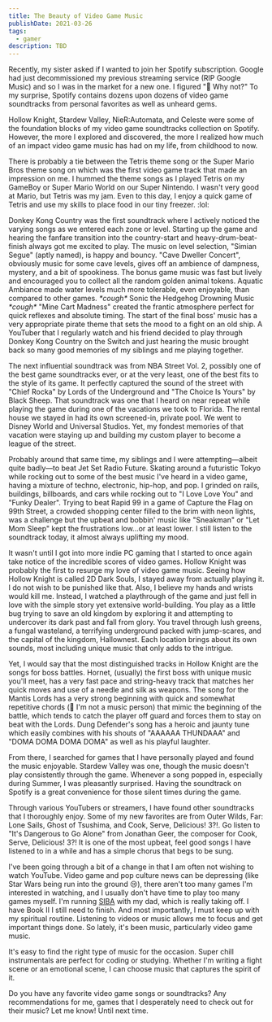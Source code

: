 ```yaml
---
title: The Beauty of Video Game Music
publishDate: 2021-03-26
tags:
  - gamer
description: TBD
---
```


Recently, my sister asked if I wanted to join her Spotify subscription. Google had just decommissioned my previous streaming service (RIP Google Music) and so I was in the market for a new one. I figured ":shrug: Why not?" To my surprise, Spotify contains dozens upon dozens of video game soundtracks from personal favorites as well as unheard gems.

Hollow Knight, Stardew Valley, NieR:Automata, and Celeste were some of the foundation blocks of my video game soundtracks collection on Spotify. However, the more I explored and discovered, the more I realized how much of an impact video game music has had on my life, from childhood to now.

There is probably a tie between the Tetris theme song or the Super Mario Bros theme song on which was the first video game track that made an impression on me. I hummed the theme songs as I played Tetris on my GameBoy or Super Mario World on our Super Nintendo. I wasn't very good at Mario, but Tetris was my jam. Even to this day, I enjoy a quick game of Tetris and use my skills to place food in our tiny freezer. :lol:

Donkey Kong Country was the first soundtrack where I actively noticed the varying songs as we entered each zone or level. Starting up the game and hearing the fanfare transition into the country-start and heavy-drum-beat-finish always got me excited to play. The music on level selection, "Simian Segue" (aptly named), is happy and bouncy. "Cave Dweller Concert", obviously music for some cave levels, gives off an ambience of dampness, mystery, and a bit of spookiness. The bonus game music was fast but lively and encouraged you to collect all the random golden animal tokens. Aquatic Ambiance made water levels much more tolerable, even enjoyable, than compared to other games. _\*cough\*_ Sonic the Hedgehog Drowning Music _\*cough\*_ "Mine Cart Madness" created the frantic atmosphere perfect for quick reflexes and absolute timing. The start of the final boss' music has a very appropriate pirate theme that sets the mood to a fight on an old ship. A YouTuber that I regularly watch and his friend decided to play through Donkey Kong Country on the Switch and just hearing the music brought back so many good memories of my siblings and me playing together.

The next influential soundtrack was from NBA Street Vol. 2, possibly one of the best game soundtracks ever, or at the very least, one of the best fits to the style of its game. It perfectly captured the sound of the street with "Chief Rocka" by Lords of the Underground and "The Choice Is Yours" by Black Sheep. That soundtrack was one that I heard on near repeat while playing the game during one of the vacations we took to Florida. The rental house we stayed in had its own screened-in, private pool. We went to Disney World and Universal Studios. Yet, my fondest memories of that vacation were staying up and building my custom player to become a league of the street.

Probably around that same time, my siblings and I were attempting—albeit quite badly—to beat Jet Set Radio Future. Skating around a futuristic Tokyo while rocking out to some of the best music I've heard in a video game, having a mixture of techno, electronic, hip-hop, and pop. I grinded on rails, buildings, billboards, and cars while rocking out to "I Love Love You" and "Funky Dealer". Trying to beat Rapid 99 in a game of Capture the Flag on 99th Street, a crowded shopping center filled to the brim with neon lights, was a challenge but the upbeat and bobbin' music like "Sneakman" or "Let Mom Sleep" kept the frustrations low...or at least lower. I still listen to the soundtrack today, it almost always uplifting my mood.

It wasn't until I got into more indie PC gaming that I started to once again take notice of the incredible scores of video games. Hollow Knight was probably the first to resurge my love of video game music. Seeing how Hollow Knight is called 2D Dark Souls, I stayed away from actually playing it. I do not wish to be punished like that. Also, I believe my hands and wrists would kill me. Instead, I watched a playthrough of the game and just fell in love with the simple story yet extensive world-building. You play as a little bug trying to save an old kingdom by exploring it and attempting to undercover its dark past and fall from glory. You travel through lush greens, a fungal wasteland, a terrifying underground packed with jump-scares, and the capital of the kingdom, Hallownest. Each location brings about its own sounds, most including unique music that only adds to the intrigue.

Yet, I would say that the most distinguished tracks in Hollow Knight are the songs for boss battles. Hornet, (usually) the first boss with unique music you'll meet, has a very fast pace and string-heavy track that matches her quick moves and use of a needle and silk as weapons. The song for the Mantis Lords has a very strong beginning with quick and somewhat repetitive chords (:shrug: I'm not a music person) that mimic the beginning of the battle, which tends to catch the player off guard and forces them to stay on beat with the Lords. Dung Defender's song has a heroic and jaunty tune which easily combines with his shouts of "AAAAAA THUNDAAA" and "DOMA DOMA DOMA DOMA" as well as his playful laughter.

From there, I searched for games that I have personally played and found the music enjoyable. Stardew Valley was one, though the music doesn't play consistently through the game. Whenever a song popped in, especially during Summer, I was pleasantly surprised. Having the soundtrack on Spotify is a great convenience for those silent times during the game.

Through various YouTubers or streamers, I have found other soundtracks that I thoroughly enjoy. Some of my new favorites are from Outer Wilds, Far: Lone Sails, Ghost of Tsushima, and Cook, Serve, Delicious! 3?!. Go listen to "It's Dangerous to Go Alone" from Jonathan Geer, the composer for Cook, Serve, Delicious! 3?! It is one of the most upbeat, feel good songs I have listened to in a while and has a simple chorus that begs to be sung.

I've been going through a bit of a change in that I am often not wishing to watch YouTube. Video game and pop culture news can be depressing (like Star Wars being run into the ground :cry:), there aren't too many games I'm interested in watching, and I usually don't have time to play too many games myself. I'm running [SIBA](/code/siba) with my dad, which is really taking off. I have Book II I still need to finish. And most importantly, I must keep up with my spiritual routine. Listening to videos or music allows me to focus and get important things done. So lately, it's been music, particularly video game music.

It's easy to find the right type of music for the occasion. Super chill instrumentals are perfect for coding or studying. Whether I'm writing a fight scene or an emotional scene, I can choose music that captures the spirit of it.

Do you have any favorite video game songs or soundtracks? Any recommendations for me, games that I
desperately need to check out for their music? Let me know! Until next time.
